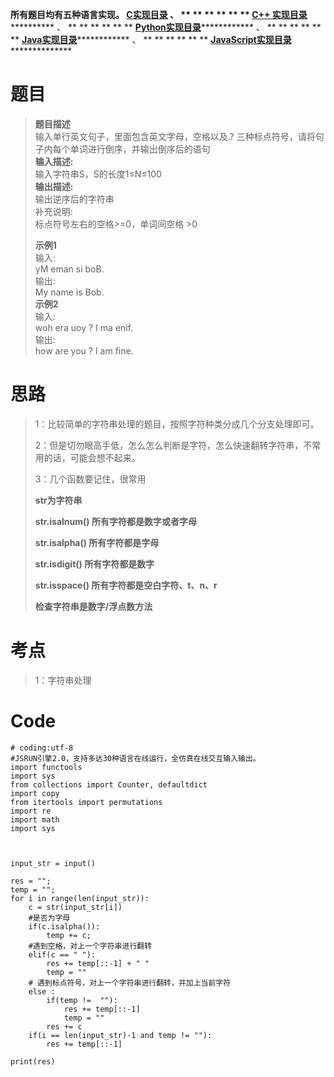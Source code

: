 **所有题目均有五种语言实现。
**[C实现目录](https://renjie.blog.csdn.net/article/details/129190260 "C实现目录")** 、
** ** ** ** ** ** **[C++
实现目录](https://blog.csdn.net/misayaaaaa/category_12036814.html "C++
实现目录")************** 、 ** ** ** ** ** **
**[Python实现目录](https://blog.csdn.net/misayaaaaa/category_12111005.html
"Python实现目录")************** 、 ** ** ** ** ** **
**[Java实现目录](https://blog.csdn.net/misayaaaaa/category_12111006.html
"Java实现目录")************** 、 ** ** ** ** ** **
**[JavaScript实现目录](https://blog.csdn.net/misayaaaaa/category_12199270.html
"JavaScript实现目录")****************

# 题目

> **题目描述**  
>  输入单行英文句子，里面包含英文字母，空格以及.? 三种标点符号，请将句子内每个单词进行倒序，并输出倒序后的语句  
>  **输入描述:**  
>  输入字符串S，S的长度1≤N≤100  
>  **输出描述:**  
>  输出逆序后的字符串  
>  补充说明:  
>  标点符号左右的空格>=0，单词间空格 >0
>
> **示例1**  
>  输入:  
>  yM eman si boB.  
>  输出:  
>  My name is Bob.  
>  **示例2**  
>  输入:  
>  woh era uoy ? I ma enif.  
>  输出:  
>  how are you ? I am fine.

# 思路

> 1：比较简单的字符串处理的题目，按照字符种类分成几个分支处理即可。
>
> 2：但是切勿眼高手低，怎么怎么判断是字符，怎么快速翻转字符串，不常用的话，可能会想不起来。
>
> 3：几个函数要记住，很常用
>
> **str为字符串**
>
> **str.isalnum() 所有字符都是数字或者字母**
>
> **str.isalpha() 所有字符都是字母**
>
> **str.isdigit() 所有字符都是数字**
>
> **str.isspace() 所有字符都是空白字符、t、n、r**
>
> **检查字符串是数字/浮点数方法**

# 考点

> 1：字符串处理

# Code

    
    
    # coding:utf-8
    #JSRUN引擎2.0，支持多达30种语言在线运行，全仿真在线交互输入输出。 
    import functools
    import sys
    from collections import Counter, defaultdict
    import copy
    from itertools import permutations
    import re
    import math
    import sys
    
    
    
    input_str = input()
     
    res = "";
    temp = "";   
    for i in range(len(input_str)):
        c = str(input_str[i])
        #是否为字母
        if(c.isalpha()):     
            temp += c;
        #遇到空格，对上一个字符串进行翻转
        elif(c == " "):
            res += temp[::-1] + " "   
            temp = "" 
        # 遇到标点符号，对上一个字符串进行翻转，并加上当前字符
        else :
            if(temp !=  ""):
                res += temp[::-1]  
                temp = ""      
            res += c       
        if(i == len(input_str)-1 and temp != ""):
            res += temp[::-1]
    
    print(res)
    
    

